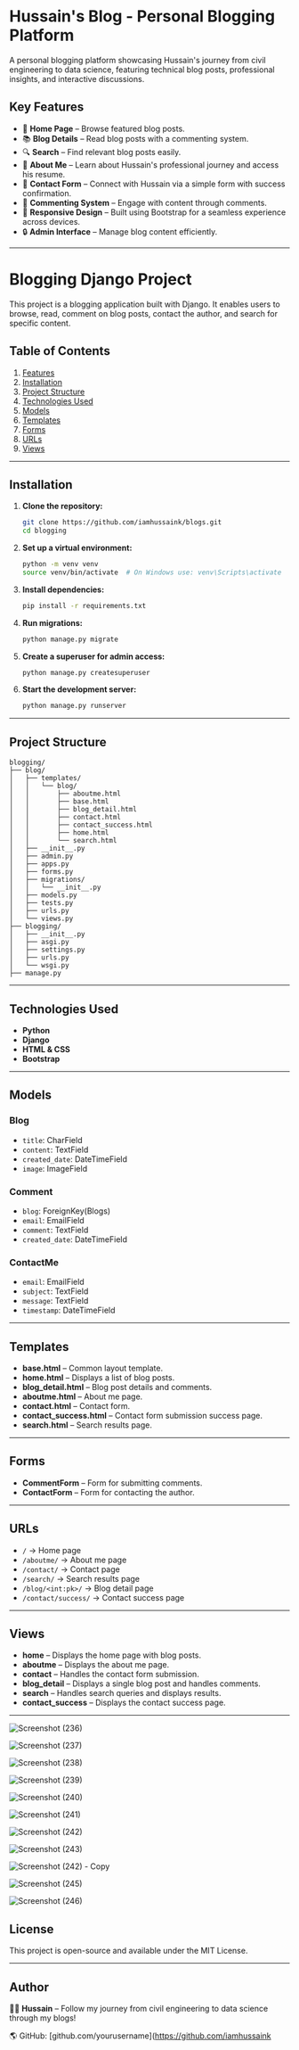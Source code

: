 # Hussain's Blog - Personal Blogging Platform

A personal blogging platform showcasing Hussain's journey from civil engineering to data science, featuring technical blog posts, professional insights, and interactive discussions.

## Key Features

- 🚀 **Home Page** – Browse featured blog posts.
- 📚 **Blog Details** – Read blog posts with a commenting system.
- 🔍 **Search** – Find relevant blog posts easily.
- 📄 **About Me** – Learn about Hussain's professional journey and access his resume.
- 📧 **Contact Form** – Connect with Hussain via a simple form with success confirmation.
- 💬 **Commenting System** – Engage with content through comments.
- 🎨 **Responsive Design** – Built using Bootstrap for a seamless experience across devices.
- 🔒 **Admin Interface** – Manage blog content efficiently.

---

# Blogging Django Project

This project is a blogging application built with Django. It enables users to browse, read, comment on blog posts, contact the author, and search for specific content.

## Table of Contents

1. [Features](#key-features)
2. [Installation](#installation)
3. [Project Structure](#project-structure)
4. [Technologies Used](#technologies-used)
5. [Models](#models)
6. [Templates](#templates)
7. [Forms](#forms)
8. [URLs](#urls)
9. [Views](#views)

---

## Installation

1. **Clone the repository:**
   ```bash
   git clone https://github.com/iamhussaink/blogs.git
   cd blogging
   ```  
2. **Set up a virtual environment:**  
   ```bash
   python -m venv venv
   source venv/bin/activate  # On Windows use: venv\Scripts\activate
   ```  
3. **Install dependencies:**  
   ```bash
   pip install -r requirements.txt
   ```  
4. **Run migrations:**  
   ```bash
   python manage.py migrate
   ```  
5. **Create a superuser for admin access:**  
   ```bash
   python manage.py createsuperuser
   ```  
6. **Start the development server:**  
   ```bash
   python manage.py runserver
   ```  

---

## Project Structure

```
blogging/
├── blog/
│   ├── templates/
│   │   └── blog/
│   │       ├── aboutme.html
│   │       ├── base.html
│   │       ├── blog_detail.html
│   │       ├── contact.html
│   │       ├── contact_success.html
│   │       ├── home.html
│   │       └── search.html
│   ├── __init__.py
│   ├── admin.py
│   ├── apps.py
│   ├── forms.py
│   ├── migrations/
│   │   └── __init__.py
│   ├── models.py
│   ├── tests.py
│   ├── urls.py
│   └── views.py
├── blogging/
│   ├── __init__.py
│   ├── asgi.py
│   ├── settings.py
│   ├── urls.py
│   └── wsgi.py
├── manage.py
```

---

## Technologies Used

- **Python**
- **Django**
- **HTML & CSS**
- **Bootstrap**

---

## Models

### **Blog**
- `title`: CharField
- `content`: TextField
- `created_date`: DateTimeField
- `image`: ImageField

### **Comment**
- `blog`: ForeignKey(Blogs)
- `email`: EmailField
- `comment`: TextField
- `created_date`: DateTimeField

### **ContactMe**
- `email`: EmailField
- `subject`: TextField
- `message`: TextField
- `timestamp`: DateTimeField

---

## Templates

- **base.html** – Common layout template.
- **home.html** – Displays a list of blog posts.
- **blog_detail.html** – Blog post details and comments.
- **aboutme.html** – About me page.
- **contact.html** – Contact form.
- **contact_success.html** – Contact form submission success page.
- **search.html** – Search results page.

---

## Forms

- **CommentForm** – Form for submitting comments.
- **ContactForm** – Form for contacting the author.

---

## URLs

- `/` → Home page
- `/aboutme/` → About me page
- `/contact/` → Contact page
- `/search/` → Search results page
- `/blog/<int:pk>/` → Blog detail page
- `/contact/success/` → Contact success page

---

## Views

- **home** – Displays the home page with blog posts.
- **aboutme** – Displays the about me page.
- **contact** – Handles the contact form submission.
- **blog_detail** – Displays a single blog post and handles comments.
- **search** – Handles search queries and displays results.
- **contact_success** – Displays the contact success page.

---
![Screenshot (236)](https://github.com/user-attachments/assets/1dbf34d8-8ab2-455b-a4ce-d2be23c276e8)

![Screenshot (237)](https://github.com/user-attachments/assets/6fcf2003-ce69-4221-ac16-67c75ba988d0)

![Screenshot (238)](https://github.com/user-attachments/assets/f5577c5b-15a4-4474-8e55-19993826eb2d)

![Screenshot (239)](https://github.com/user-attachments/assets/5d69bfc5-f248-4020-9842-92d3f306b241)



![Screenshot (240)](https://github.com/user-attachments/assets/2413fe44-b8ad-4191-a2a0-8b46ad13b0e0)


![Screenshot (241)](https://github.com/user-attachments/assets/65622e94-6e69-4db7-a0a9-f9bb8b7b7261)


![Screenshot (242)](https://github.com/user-attachments/assets/8be89540-0f88-4a33-a507-bb31c4987dec)


![Screenshot (243)](https://github.com/user-attachments/assets/3cae9385-4d67-4245-9d8b-247cd629af00)


![Screenshot (242) - Copy](https://github.com/user-attachments/assets/fe3dd6a7-5720-41d2-85ac-2d30c5903273)


![Screenshot (245)](https://github.com/user-attachments/assets/7f0520e1-c14b-44e4-a934-92f7f7517c33)


![Screenshot (246)](https://github.com/user-attachments/assets/ed6fbc7a-5c96-41b0-963e-adabdc2e4e00)



## License

This project is open-source and available under the MIT License.

---

## Author

👨‍💻 **Hussain** – Follow my journey from civil engineering to data science through my blogs!


🌎 GitHub: [github.com/yourusername](https://github.com/iamhussaink


